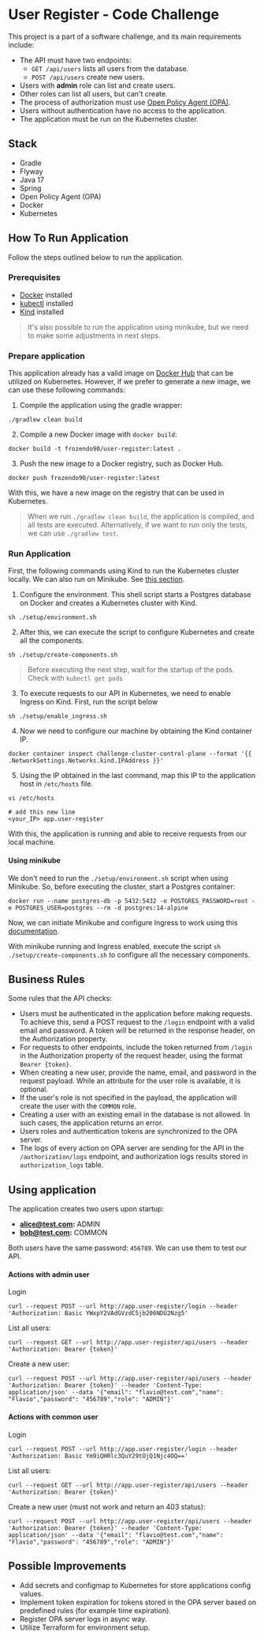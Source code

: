 # User Register - Code Challenge

This project is a part of a software challenge, and its main requirements include:

- The API must have two endpoints:
  - `GET /api/users` lists all users from the database.
  - `POST /api/users` create new users.
- Users with **admin** role can list and create users.
- Other roles can list all users, but can't create.
- The process of authorization must use [Open Policy Agent (OPA)](https://www.openpolicyagent.org/).
- Users without authentication have no access to the application.
- The application must be run on the Kubernetes cluster.

## Stack

- Gradle
- Flyway
- Java 17
- Spring
- Open Policy Agent (OPA)
- Docker
- Kubernetes

## How To Run Application

Follow the steps outlined below to run the application.

### Prerequisites

- [Docker](https://docs.docker.com/engine/install/) installed
- [kubectl](https://kubernetes.io/pt-br/docs/reference/kubectl/) installed
- [Kind](https://kind.sigs.k8s.io/) installed

> It's also possible to run the application using minikube,
> but we need to make some adjustments in next steps.

### Prepare application

This application already has a valid image on [Docker Hub](https://hub.docker.com/repository/docker/frozendo90/user-register/general) that can be utilized on Kubernetes.
However, if we prefer to generate a new image, we can use these following commands:

1. Compile the application using the gradle wrapper:
```
./gradlew clean build
```

2. Compile a new Docker image with `docker build`:
```
docker build -t frozendo90/user-register:latest .
```

3. Push the new image to a Docker registry, such as Docker Hub.
```
docker push frozendo90/user-register:latest
```

With this, we have a new image on the registry that can be used in Kubernetes.

> When we run `./gradlew clean build`, the application is compiled, and all tests are executed.
> Alternatively, if we want to run only the tests, we can use `./gradlew test`.

### Run Application

First, the following commands using Kind to run the Kubernetes cluster locally.
We can also run on Minikube. See [this section](https://github.com/frozendo/user-register-code-challenge?tab=readme-ov-file#using-minikube).

1. Configure the environment. This shell script starts a Postgres database on Docker and creates a Kubernetes cluster with Kind.
```
sh ./setup/environment.sh
```

2. After this, we can execute the script to configure Kubernetes and create all the components.
```
sh ./setup/create-components.sh
```

> Before executing the next step, wait for the startup of the pods. Check with `kubectl get pods`

3. To execute requests to our API in Kubernetes, we need to enable Ingress on Kind. First, run the script below
```
sh ./setup/enable_ingress.sh
```

4. Now we need to configure our machine by obtaining the Kind container IP.
```
docker container inspect challenge-cluster-control-plane --format '{{ .NetworkSettings.Networks.kind.IPAddress }}'
```

5. Using the IP obtained in the last command, map this IP to the application host in `/etc/hosts` file.
```
vi /etc/hosts

# add this new line
<your_IP> app.user-register
```

With this, the application is running and able to receive requests from our local machine.

#### Using minikube

We don't need to run the `./setup/environment.sh` script when using Minikube. So, before executing the cluster, start a Postgres container:
```
docker run --name postgres-db -p 5432:5432 -e POSTGRES_PASSWORD=root -e POSTGRES_USER=postgres --rm -d postgres:14-alpine
```

Now, we can initiate Minikube and configure Ingress to work using this [documentation](https://kubernetes.io/docs/tasks/access-application-cluster/ingress-minikube/).

With minikube running and Ingress enabled, execute the script `sh ./setup/create-components.sh` to configure all the necessary components.

## Business Rules

Some rules that the API checks:

- Users must be authenticated in the application before making requests. To achieve this, send a POST request to the `/login` endpoint with a valid email and password. A token will be returned in the response header, on the Authorization property.
- For requests to other endpoints, include the token returned from `/login` in the Authorization property of the request header, using the format `Bearer {token}`.
- When creating a new user, provide the name, email, and password in the request payload. While an attribute for the user role is available, it is optional.
- If the user's role is not specified in the payload, the application will create the user with the `COMMON` role.
- Creating a user with an existing email in the database is not allowed. In such cases, the application returns an error.
- Users roles and authentication tokens are synchronized to the OPA server.
- The logs of every action on OPA server are sending for the API in the `/authorization/logs` endpoint, and authorization logs results stored in `authorization_logs` table.

## Using application

The application creates two users upon startup:  
- **alice@test.com:** ADMIN
- **bob@test.com:** COMMON

Both users have the same password: `456789`.
We can use them to test our API.

#### Actions with admin user

Login 
```
curl --request POST --url http://app.user-register/login --header 'Authorization: Basic YWxpY2VAdGVzdC5jb206NDU2Nzg5'
```

List all users:
```
curl --request GET --url http://app.user-register/api/users --header 'Authorization: Bearer {token}'
```

Create a new user:
```
curl --request POST --url http://app.user-register/api/users --header 'Authorization: Bearer {token}' --header 'Content-Type: application/json' --data '{"email": "flavio@test.com","name": "Flavio","password": "456789","role": "ADMIN"}'
```

#### Actions with common user

Login
```
curl --request POST --url http://app.user-register/login --header 'Authorization: Basic Ym9iQHRlc3QuY29tOjQ1Njc4OQ=='
```

List all users:
```
curl --request GET --url http://app.user-register/api/users --header 'Authorization: Bearer {token}'
```

Create a new user (must not work and return an 403 status):
```
curl --request POST --url http://app.user-register/api/users --header 'Authorization: Bearer {token}' --header 'Content-Type: application/json' --data '{"email": "flavio@test.com","name": "Flavio","password": "456789","role": "ADMIN"}'
```

## Possible Improvements

- Add secrets and configmap to Kubernetes for store applications config values.
- Implement token expiration for tokens stored in the OPA server based on predefined rules (for example time expiration).
- Register OPA server logs in async way.
- Utilize Terraform for environment setup.